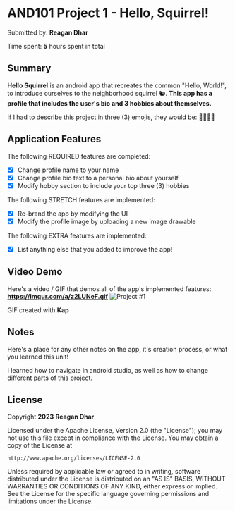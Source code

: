 <!-- (This is a comment) INSTRUCTIONS: Go through this page and fill out any **bolded** entries with their correct values.-->

# AND101 Project 1 - Hello, Squirrel!

Submitted by: **Reagan Dhar**

Time spent: **5** hours spent in total

## Summary

**Hello Squirrel** is an android app that recreates the common "Hello, World!", to introduce ourselves to the neighborhood squirrel 🐿.  **This app has a profile that includes the user's bio and 3 hobbies about themselves.**

If I had to describe this project in three (3) emojis, they would be: **🙂👍🏻🙁**

## Application Features

<!-- (This is a comment) Please be sure to change the [ ] to [x] for any features you completed.  If a feature is not checked [x], you might miss the points for that item! -->

The following REQUIRED features are completed:

- [x] Change profile name to your name
- [x] Change profile bio text to a personal bio about yourself
- [x] Modify hobby section to include your top three (3) hobbies

The following STRETCH features are implemented:

- [x] Re-brand the app by modifying the UI
- [x] Modify the profile image by uploading a new image drawable

The following EXTRA features are implemented:

- [x] List anything else that you added to improve the app!

## Video Demo

Here's a video / GIF that demos all of the app's implemented features:
**https://imgur.com/a/z2LUNeF.gif**
<img src='[https://imgur.com/z2LUNeF.gif](https://i.imgur.com/CM2PoLZ.mp4)' title='Project #1' width='' alt='Project #1' />

GIF created with **Kap**

<!-- Recommended tools:
- [Kap](https://getkap.co/) for macOS
- [ScreenToGif](https://www.screentogif.com/) for Windows
- [peek](https://github.com/phw/peek) for Linux. -->

## Notes

Here's a place for any other notes on the app, it's creation process, or what you learned this unit!

I learned how to navigate in android studio, as well as how to change different parts of this project.
## License

Copyright **2023** **Reagan Dhar**

Licensed under the Apache License, Version 2.0 (the "License");
you may not use this file except in compliance with the License.
You may obtain a copy of the License at

    http://www.apache.org/licenses/LICENSE-2.0

Unless required by applicable law or agreed to in writing, software
distributed under the License is distributed on an "AS IS" BASIS,
WITHOUT WARRANTIES OR CONDITIONS OF ANY KIND, either express or implied.
See the License for the specific language governing permissions and
limitations under the License.
